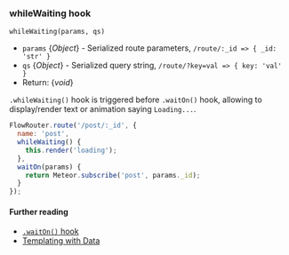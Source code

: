 ### whileWaiting hook

`whileWaiting(params, qs)`
 - `params` {*Object*} - Serialized route parameters, `/route/:_id => { _id: 'str' }`
 - `qs` {*Object*} - Serialized query string, `/route/?key=val => { key: 'val' }`
 - Return: {*void*}

`.whileWaiting()` hook is triggered before `.waitOn()` hook, allowing to display/render text or animation saying `Loading...`.

```js
FlowRouter.route('/post/:_id', {
  name: 'post',
  whileWaiting() {
    this.render('loading');
  },
  waitOn(params) {
    return Meteor.subscribe('post', params._id);
  }
});
```

#### Further reading
 - [`.waitOn()` hook](https://github.com/VeliovGroup/flow-router/blob/master/docs/hooks/waitOn.md)
 - [Templating with Data](https://github.com/VeliovGroup/flow-router/blob/master/docs/templating-with-data.md)
